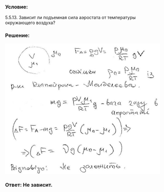 ###  Условие: 

$5.5.13.$ Зависит ли подъемная сила аэростата от температуры окружающего воздуха? 

###  Решение: 

![|640x539, 67%](../../img/5.5.13/1.jpg) 

###  Ответ: Не зависит. 

